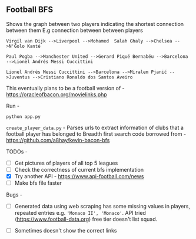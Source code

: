 ## Football BFS


Shows the graph between two players indicating the shortest connection between them 
E.g connection between between players

```
Virgil van Dijk -->Liverpool -->Mohamed  Salah Ghaly -->Chelsea -->N'Golo Kanté

Paul Pogba -->Manchester United -->Gerard Piqué Bernabéu -->Barcelona -->Lionel Andrés Messi Cuccittini

Lionel Andrés Messi Cuccittini -->Barcelona -->Miralem Pjanić -->Juventus -->Cristiano Ronaldo dos Santos Aveiro
```

This eventually plans to be a football version of - https://oracleofbacon.org/movielinks.php

Run -
```
python app.py
```

`create_player_data.py` - Parses urls to extract information of clubs that a football player has belonged to
Breadth first search code borrowed from - https://github.com/a8hay/kevin-bacon-bfs

TODOs -

- [ ] Get pictures of players of all top 5 leagues
- [ ] Check the correctness of current bfs implementation
- [x] Try another API - https://www.api-football.com/news
- [ ] Make bfs file faster

Bugs -
- [ ] Generated data using web scraping has some missing values in players, repeated entries e.g. `'Monaco II', 'Monaco'`.  API tried (https://www.football-data.org) free tier doesn't list squad. 
- [ ] Sometimes doesn't show the correct links 

